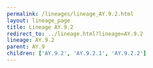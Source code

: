 ```yaml
---
permalink: /lineages/lineage_AY.9.2.html
layout: lineage_page
title: Lineage AY.9.2
redirect_to: ../lineage.html?lineage=AY.9.2
lineage: AY.9.2
parent: AY.9
children: ['AY.9.2', 'AY.9.2.1', 'AY.9.2.2']
---
```


